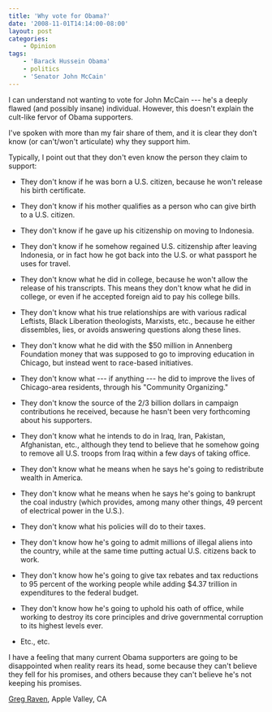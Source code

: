 ```yaml
---
title: 'Why vote for Obama?'
date: '2008-11-01T14:14:00-08:00'
layout: post
categories:
    - Opinion
tags:
    - 'Barack Hussein Obama'
    - politics
    - 'Senator John McCain'
---
```


I can understand not wanting to vote for John McCain --- he's a deeply flawed (and possibly insane) individual. However, this doesn't explain the cult-like fervor of Obama supporters.  
  
I've spoken with more than my fair share of them, and it is clear they don't know (or can't/won't articulate) why they support him.

Typically, I point out that they don't even know the person they claim to support:

- They don't know if he was born a U.S. citizen, because he won't release his birth certificate.

- They don't know if his mother qualifies as a person who can give birth to a U.S. citizen.

- They don't know if he gave up his citizenship on moving to Indonesia.

- They don't know if he somehow regained U.S. citizenship after leaving Indonesia, or in fact how he got back into the U.S. or what passport he uses for travel.

- They don't know what he did in college, because he won't allow the release of his transcripts. This means they don't know what he did in college, or even if he accepted foreign aid to pay his college bills.

- They don't know what his true relationships are with various radical Leftists, Black Liberation theologists, Marxists, etc., because he either dissembles, lies, or avoids answering questions along these lines.

- They don't know what he did with the $50 million in Annenberg Foundation money that was supposed to go to improving education in Chicago, but instead went to race-based initiatives.

- They don't know what --- if anything --- he did to improve the lives of Chicago-area residents, through his "Community Organizing."

- They don't know the source of the 2/3 billion dollars in campaign contributions he received, because he hasn't been very forthcoming about his supporters.

- They don't know what he intends to do in Iraq, Iran, Pakistan, Afghanistan, etc., although they tend to believe that he somehow going to remove all U.S. troops from Iraq within a few days of taking office.

- They don't know what he means when he says he's going to redistribute wealth in America.

- They don't know what he means when he says he's going to bankrupt the coal industry (which provides, among many other things, 49 percent of electrical power in the U.S.).

- They don't know what his policies will do to their taxes.

- They don't know how he's going to admit millions of illegal aliens into the country, while at the same time putting actual U.S. citizens back to work.

- They don't know how he's going to give tax rebates and tax reductions to 95 percent of the working people while adding $4.37 trillion in expenditures to the federal budget.

- They don't know how he's going to uphold his oath of office, while working to destroy its core principles and drive governmental corruption to its highest levels ever.

- Etc., etc.

I have a feeling that many current Obama supporters are going to be disappointed when reality rears its head, some because they can't believe they fell for his promises, and others because they can't believe he's not keeping his promises.

[Greg Raven](https://www.gregraven.org/), Apple Valley, CA
